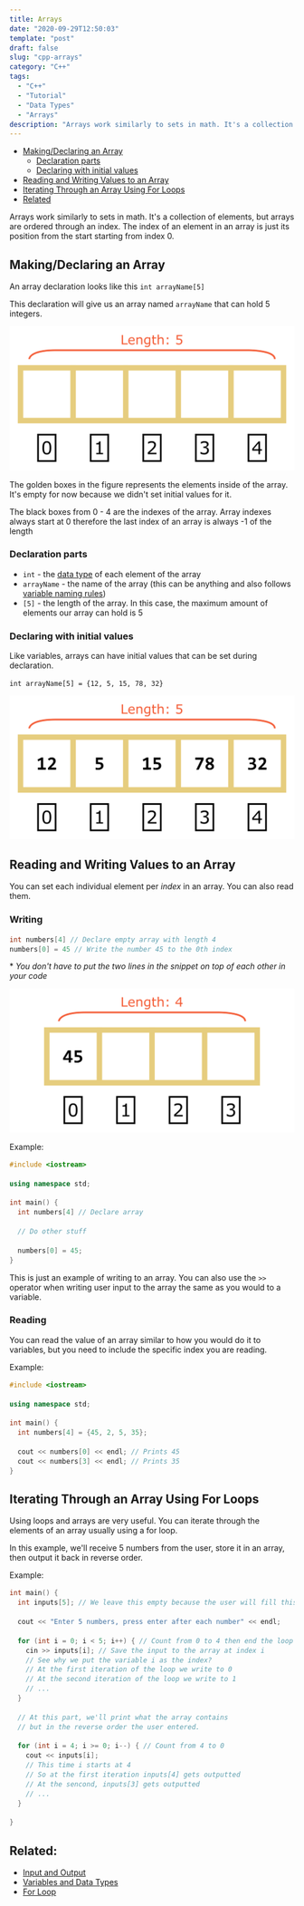```yaml
---
title: Arrays 
date: "2020-09-29T12:50:03"
template: "post"
draft: false 
slug: "cpp-arrays"
category: "C++"
tags:
  - "C++"
  - "Tutorial"
  - "Data Types"
  - "Arrays"
description: "Arrays work similarly to sets in math. It's a collection of elements, but arrays are ordered through an index. The index of an element in an array is just its position from the start starting from index 0."
---
```


- [Making/Declaring an Array](#makingdeclaring-an-array)
  - [Declaration parts](#declaration-parts)
  - [Declaring with initial values](#declaring-with-initial-values)
- [Reading and Writing Values to an Array](#reading-and-writing-values-to-an-array)
- [Iterating Through an Array Using For Loops](#iterating-through-an-array-using-for-loops)
- [Related](#related)

Arrays work similarly to sets in math. It's a collection of elements, but arrays are ordered through an index. The index of an element in an array is just its position from the start starting from index 0.

## Making/Declaring an Array

An array declaration looks like this `int arrayName[5]`

This declaration will give us an array named `arrayName` that can hold 5 integers.

![Visual guide of an empty array with length 5](/media/graphic-cpp-arrays-1.png)

The golden boxes in the figure represents the elements inside of the array. It's empty for now because we didn't set initial values for it.

The black boxes from 0 - 4 are the indexes of the array. Array indexes always start at 0 therefore the last index of an array is always -1 of the length

### Declaration parts

- `int` - the [data type](/posts/cpp-variables#basic-data-types) of each element of the array
- `arrayName` - the name of the array \(this can be anything and also follows [variable naming rules](/posts/cpp-variables#variable-naming-rules)\)
- `[5]` - the length of the array. In this case, the maximum amount of elements our array can hold is 5

### Declaring with initial values

Like variables, arrays can have initial values that can be set during declaration.

`int arrayName[5] = {12, 5, 15, 78, 32}`

![Array declared with initial values](/media/graphic-cpp-arrays-2.png)

## Reading and Writing Values to an Array

You can set each individual element per *index* in an array. You can also read them.

### Writing

```cpp
int numbers[4] // Declare empty array with length 4
numbers[0] = 45 // Write the number 45 to the 0th index
```

\* *You don't have to put the two lines in the snippet on top of each other in your code*

![Write 45 to 0th index of array](/media/graphic-cpp-arrays-3.png)

Example:

```cpp
#include <iostream>

using namespace std;

int main() {
  int numbers[4] // Declare array

  // Do other stuff

  numbers[0] = 45;
}
```

This is just an example of writing to an array. You can also use the `>>` operator when writing user input to the array the same as you would to a variable.

### Reading

You can read the value of an array similar to how you would do it to variables, but you need to include the specific index you are reading.

Example:

```cpp
#include <iostream>

using namespace std;

int main() {
  int numbers[4] = {45, 2, 5, 35};

  cout << numbers[0] << endl; // Prints 45
  cout << numbers[3] << endl; // Prints 35
}
```

## Iterating Through an Array Using For Loops

Using loops and arrays are very useful. You can iterate through the elements of an array usually using a for loop.

In this example, we'll receive 5 numbers from the user, store it in an array, then output it back in reverse order.

Example:

```cpp
int main() {
  int inputs[5]; // We leave this empty because the user will fill this up

  cout << "Enter 5 numbers, press enter after each number" << endl;

  for (int i = 0; i < 5; i++) { // Count from 0 to 4 then end the loop
    cin >> inputs[i]; // Save the input to the array at index i
    // See why we put the variable i as the index?
    // At the first iteration of the loop we write to 0
    // At the second iteration of the loop we write to 1
    // ...
  }

  // At this part, we'll print what the array contains
  // but in the reverse order the user entered.

  for (int i = 4; i >= 0; i--) { // Count from 4 to 0
    cout << inputs[i];
    // This time i starts at 4
    // So at the first iteration inputs[4] gets outputted
    // At the sencond, inputs[3] gets outputted
    // ...
  }

}
```

## Related:

- [Input and Output](/posts/cpp-input-output)
- [Variables and Data Types](/posts/cpp-variables)
- [For Loop](/posts/cpp-for-loop)
